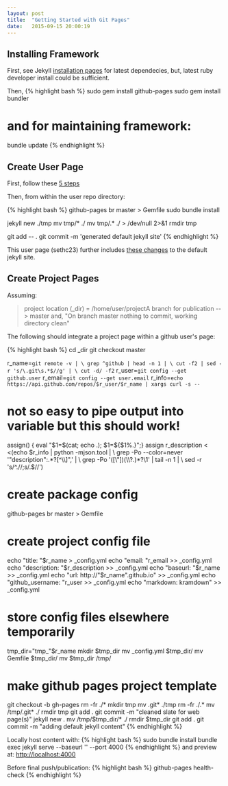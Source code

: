 ```yaml
---
layout: post
title:  "Getting Started with Git Pages"
date:   2015-09-15 20:00:19
---
```


## Installing Framework

First, see Jekyll [installation pages](http://jekyllrb.com/docs/installation/) for latest dependecies,
but, latest ruby developer install could be sufficient.

Then,
{% highlight bash %}
sudo gem install github-pages
sudo gem install bundler

# and for maintaining framework:
bundle update
{% endhighlight %}

## Create User Page

First, follow these [5 steps](https://pages.github.com/)

Then, from within the user repo directory:

{% highlight bash %}
github-pages br master > Gemfile
sudo bundle install

jekyll new ./tmp
mv tmp/* ./
mv tmp/.* ./ > /dev/null 2>&1
rmdir tmp

git add -- .
git commit -m 'generated default jekyll site'
{% endhighlight %}

This user page (sethc23) further includes [these changes](http://pastebin.com/35HpR8Fa) to the default jekyll site.


## Create Project Pages

Assuming:

> 	project location (_dir) = /home/user/projectA
> 	branch for publication --> master
> 	and, "On branch master nothing to commit, working directory clean"

The following should integrate a project page within a github user's page:

{% highlight bash %}
cd _dir
git checkout master

r_name=`git remote -v | \
    grep ^github | head -n 1 | \
    cut -f2 | sed -r 's/\.git\s.*$//g' | \
    cut -d/ -f2`
r_user=`git config --get github.user`
r_email=`git config --get user.email`
r_info=`echo https://api.github.com/repos/$r_user/$r_name | xargs curl -s --`
# not so easy to pipe output into variable but this should work!
assign() {  eval "$1=\$(cat; echo .); $1=\${$1%.}";}
assign r_description < <(echo $r_info | python -mjson.tool | \
    grep -Po --color=never '"description":.*?[^\\]",' | \
    grep -Po '([\"])(\\?.)*?\1' | tail -n 1 | \
    sed -r 's/^.//;s/.$//')

# create package config
github-pages br master > Gemfile

# create project config file
echo "title: "$r_name > _config.yml
echo "email: "r_email >> _config.yml
echo "description: "$r_description >> _config.yml
echo "baseurl: "$r_name >> _config.yml
echo "url: http://"$r_name".github.io" >> _config.yml
echo "github_username: "r_user >> _config.yml
echo "markdown: kramdown" >> _config.yml

# store config files elsewhere temporarily
tmp_dir="tmp_"$r_name
mkdir $tmp_dir
mv _config.yml $tmp_dir/
mv Gemfile $tmp_dir/
mv $tmp_dir /tmp/

# make github pages project template
git checkout -b gh-pages
rm -fr ./*
mkdir tmp
mv .git* ./tmp
rm -fr ./.*
mv /tmp/.git* ./
rmdir tmp
git add .
git commit -m "cleaned slate for web page(s)"
jekyll new .
mv /tmp/$tmp_dir/* ./
rmdir $tmp_dir
git add .
git commit -m "adding default jekyll content"
{% endhighlight %}


Locally host content with:
{% highlight bash %}
sudo bundle install
bundle exec jekyll serve --baseurl '' --port 4000
{% endhighlight %}
and preview at: [http://localhost:4000](http://localhost:4000)

Before final push/publication:
{% highlight bash %}
github-pages health-check
{% endhighlight %}
